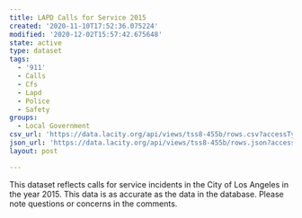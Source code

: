 ```yaml
---
title: LAPD Calls for Service 2015
created: '2020-11-10T17:52:36.075224'
modified: '2020-12-02T15:57:42.675648'
state: active
type: dataset
tags:
  - '911'
  - Calls
  - Cfs
  - Lapd
  - Police
  - Safety
groups:
  - Local Government
csv_url: 'https://data.lacity.org/api/views/tss8-455b/rows.csv?accessType=DOWNLOAD'
json_url: 'https://data.lacity.org/api/views/tss8-455b/rows.json?accessType=DOWNLOAD'
layout: post

---
```

This dataset reflects calls for service incidents in the City of Los Angeles in the year 2015. This data is as accurate as the data in the database. Please note questions or concerns in the comments.

